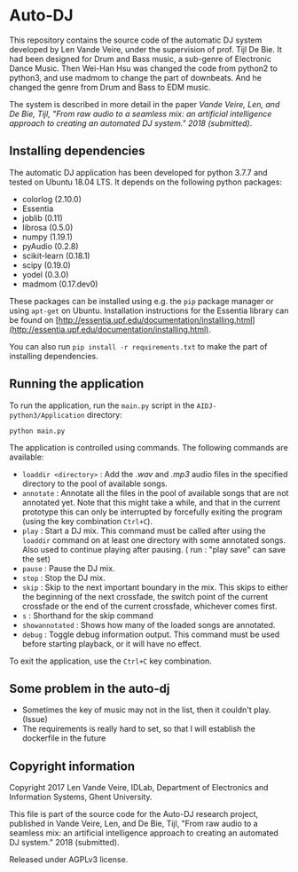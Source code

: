 # Auto-DJ
This repository contains the source code of the automatic DJ system developed by Len Vande Veire, under the supervision of prof. Tijl De Bie. It had been designed for Drum and Bass music, a sub-genre of Electronic Dance Music. Then Wei-Han Hsu was changed the code from python2 to python3, and use madmom to change the part of downbeats. And he changed the genre from Drum and Bass to EDM music.

The system is described in more detail in the paper _Vande Veire, Len, and De Bie, Tijl, "From raw audio to a seamless mix: an artificial intelligence approach to creating an automated DJ system." 2018 (submitted)_.

## Installing dependencies

The automatic DJ application has been developed for python 3.7.7 and tested on Ubuntu 18.04 LTS. It depends on the following python packages:

* colorlog (2.10.0)
* Essentia
* joblib (0.11)
* librosa (0.5.0)
* numpy (1.19.1)
* pyAudio (0.2.8)
* scikit-learn (0.18.1)
* scipy (0.19.0)
* yodel (0.3.0)
* madmom (0.17.dev0)

These packages can be installed using e.g. the `pip` package manager or using `apt-get` on Ubuntu. Installation instructions for the Essentia library can be found on [http://essentia.upf.edu/documentation/installing.html](http://essentia.upf.edu/documentation/installing.html).

You can also run 
`pip install -r requirements.txt`
to make the part of installing dependencies.

## Running the application

To run the application, run the `main.py` script in the `AIDJ-python3/Application` directory:

`python main.py`

The application is controlled using commands. The following commands are available:

* `loaddir <directory>` : Add the _.wav_ and _.mp3_ audio files in the specified directory to the pool of available songs.
* `annotate` : Annotate all the files in the pool of available songs that are not annotated yet. Note that this might take a while, and that in the current prototype this can only be interrupted by forcefully exiting the program (using the key combination `Ctrl+C`).
* `play` : Start a DJ mix. This command must be called after using the `loaddir` command on at least one directory with some annotated songs. Also used to continue playing after pausing. ( run : "play save" can save the set)
* `pause` : Pause the DJ mix.
* `stop` : Stop the DJ mix.
* `skip` : Skip to the next important boundary in the mix. This skips to either the beginning of the next crossfade, the switch point of the current crossfade or the end of the current crossfade, whichever comes first.
* `s` : Shorthand for the skip command
* `showannotated` : Shows how many of the loaded songs are annotated.
* `debug` : Toggle debug information output. This command must be used before starting playback, or it will have no effect.

To exit the application, use the `Ctrl+C` key combination.

## Some problem in the auto-dj
- Sometimes the key of music may not in the list, then it couldn't play. (Issue)
- The requirements is really hard to set, so that I will establish the dockerfile in the future

## Copyright information
Copyright 2017 Len Vande Veire, IDLab, Department of Electronics and Information Systems, Ghent University.

This file is part of the source code for the Auto-DJ research project, published in Vande Veire, Len, and De Bie, Tijl, "From raw audio to a seamless mix: an artificial intelligence approach to creating an automated DJ system." 2018 (submitted).

Released under AGPLv3 license.
